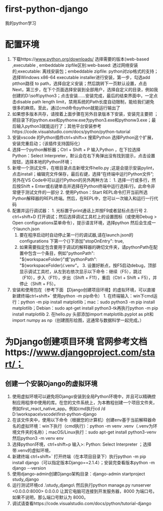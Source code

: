 # first-python-django
我的python学习

# 配置环境
  1. 下载https://www.python.org/downloads/ 选择需要的版本(web-based ,executable , embeddable zipfile区别:web-based: 透过网络安装的;executable: 离线安装包；embeddable zipfile: python对zip格式的支持；选择Windows x86-64 executable installer进行安装，第一步，勾选add ptthon路径 to path，选择自定义安装；然后跳转下一页默认设置，点击Next，第三步，在下个页面选择安装到全部用户，选择自定义的目录，例如我创建的D:\soft\python3；点击安装......安装完成，最后的结束界面中，一定点击disable path length limit，禁用系统的Path长度自动限制，能给我们避免很多的麻烦。至此，通过cmd命令python就能运行输出了
  2. 如果想多版本共存，请按着上面步骤在另外目录版本下安装，安装完主要把 ；把目录下的python.exe和pythonw.exe为python3.exe和pythonw3.exe；最后输入python3就能运行了；其他平台安装参考https://code.visualstudio.com/docs/python/python-tutorial
  3. 安装vscode 的Python插件ctrl+shift+x 搜索Python 选择Python这个扩展，安装完重启动；（该插件支持国际化）
  4. 选择一个python解析器；Ctrl + Shift + P 输入Python  ，在下拉选择Python：Select Interpreter，默认会在右下角弹出没有找到提示，点击设置按钮，选择本地的Python环境；
  5. 新增一个测试文件，在根目录点击新增文件hello.py ;这是会提示安装pylint，点击install；编辑完文件保存，最后右键，选择“在终端中运行Python文件”; 另外在VS Code中可以运行Python的另外两种方法：
    1. 选择一行或多行，然后按Shift + Enter或右键单击并选择在Python终端中运行选择/行。此命令非常便于测试文件的一部分
    2. 使用Python：Start REPL命令打开当前所选Python解释器的REPL终端。然后，在REPL中，您可以一次输入和运行一行代码
  6. 配置并运行调试器：
    1. 光标置于print通话上并按F9或者鼠标点击行号
    2. ctrl+shift+D 打开调试；然后选择调试工具栏上的设置图标（或使用Debug > Open configurations菜单命令），提示语言环境，选择python 然后会生成一个launch.json
      1. 要在程序启动时自动停止第一行的调试器,请在launch.json的configurations 下第一个{}下添加"stopOnEntry": true,
      2. 如果需要指定包含要用于调试的解释器的确切文件夹，请pythonPath在配置中包含一个条目，例如"pythonPath": "${workspaceFolder}"或"pythonPath": "${workspaceFolder}/.venv"。
    3. 设置好断点，按F5启动debug，顶部显示调试工具栏，从左到右依次显示以下命令：继续（F5），跳过（F10），步入（F11），步出（Shift + F11），重启（Ctrl + Shift + F5），并停止（Shift + F5）。
  7. 安装和使用包在（参考下面 【Django创建项目环境】的虚拟环境，可以直接新建终端ctrl+shift+` 使用python -m pip命令）
    1. 在终端输入：win下cmd运行：python -m pip install matplotlib；mac：sudo python3 -m pip install matplotlib；Debian：sudo apt-get install python3-tk再执行python -m pip install matplotlib
    2. 在hello.py 头部添加import matplotlib.pyplot as plt和import numpy as np（创建图形绘图，这通常与数据科学一起完成。）


# 为Django创建项目环境 官网参考文档https://www.djangoproject.com/start/；
## 创建一个安装Django的虚拟环境
  1. 使用虚拟环境可以避免将Django安装到全局Python环境中，并且可以精确控制应用程序中使用的库。在您的文件系统上，为本教程创建一个项目文件夹，例如first_react_native_app。例如cmd执行cd /d D:\workspace\vscode\first-python-django
  2. 在该文件夹中，使用以下命令（根据您的计算机）创建env基于当前解释器命名的虚拟环境：win下执行（cmd执行）：python -m venv .venv（.venv为环境文件夹的名称）；macOS/Linux执行：sudo apt-get install python3-venv然后python3 -m venv env
  3. 选择python环境，ctrl+shift+p 输入>: Python: Select Interpreter ；选择带.venv的虚拟环境，
  4. 新建终端 ctrl+shift+` 打开终端（在本项目目录下）执行python -m pip install django（可以指定版本Django==2.1.4）；安装完查看版本python -m django --version
  5. 使用django-admin创建Django架构目录：django-admin startproject study_django
  6. 运行测试环境cd .\study_django\  然后执行python manage.py runserver <0.0.0.0:8000> 0.0.0.0 让其它电脑可连接到开发服务器，8000 为端口号。如果不说明，那么端口号默认为 8000。
  7. 调试请查看https://code.visualstudio.com/docs/python/tutorial-django
